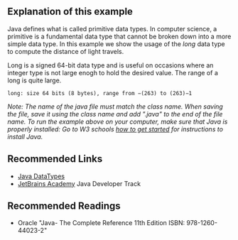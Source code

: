 ## Explanation of this example
Java defines what is called primitive data types. In computer science, a primitive is a fundamental data type that cannot be broken down into a more simple data type. In this example we show the usage of the <em>long</em> data type to compute the distance of light travels. 

Long is a signed 64-bit data type and is useful on occasions where an integer type is not large enogh to hold the desired value. The range of a long is quite large. 

`long: size 64 bits (8 bytes), range from −(263) to (263)−1`



<em> Note: The name of the java file must match the class name. When saving the file, save it using the class name and add ".java" to the end of the file name. To run the example above on your computer, make sure that Java is properly installed: Go to W3 schools [how to get started](https://www.w3schools.com/java/java_getstarted.asp>) for instructions to install Java.</em>






## Recommended Links
- [Java DataTypes](https://www.w3schools.com/java/java_data_types.asp)
- [JetBrains Academy](https://hyperskill.org/join/4ffedd54a) Java Developer Track

## Recommended Readings
- Oracle "Java- The Complete Reference 11th Edition ISBN: 978-1260-44023-2"